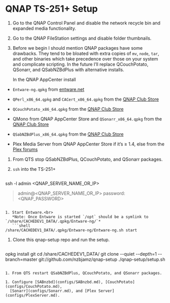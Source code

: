 # QNAP TS-251+ Setup

1. Go to the QNAP Control Panel and disable the network recycle bin and expanded
   media functionality.

1. Go to the QNAP FileStation settings and disable folder thumbnails.

1. Before we begin I should mention QNAP packages have some drawbacks. They
   tend to be bloated with extra copies of `mv`, `node`, `tar`, and other binaries
   which take precedence over those on your system and complicate scripting. In
   the future I’ll replace QCouchPotato, QSonarr, and QSabNZBdPlus with alternative
   installs.

   In the QNAP AppCenter install

  * `Entware-ng.qpkg` from
    [entware.net](https://github.com/Entware-ng/Entware-ng/wiki/Install-on-QNAP-NAS)

  * `QPerl_x86_64.qpkg` and `CACert_x86_64.qpkg` from the
    [QNAP Club Store](http://qnapclub.eu/)

  * `QCouchPotato_x86_64.qpkg` from the
    [QNAP Club Store](http://qnapclub.eu/)

  * QMono from QNAP AppCenter Store and `QSonarr_x86_64.qpkg` from the
    [QNAP Club Store](http://qnapclub.eu/)

  * `QSabNZBdPlus_x86_64.qpkg` from the
    [QNAP Club Store](http://qnapclub.eu/)

  * Plex Media Server from QNAP AppCenter Store if it’s ≥ 1.4, else from
    the [Plex forums](http://forums.plex.tv/discussion/250946/plex-media-server-hardware-transcoding-preview-2-1-4-0-3224/p1)

1. From QTS stop QSabNZBdPlus, QCouchPotato, and QSonarr packages.

1. `ssh` into the TS-251+
    ```shell
ssh -l admin <QNAP_SERVER_NAME_OR_IP>
> admin@<QNAP_SERVER_NAME_OR_IP> password: <QNAP_PASSWORD>
```

1. Start Entware.<br>
   *Note: Once Entware is started `/opt` should be a symlink to `/share/CACHEDEV1_DATA/.qpkg/Entware-ng/`*
   ```shell
/share/CACHEDEV1_DATA/.qpkg/Entware-ng/Entware-ng.sh start
```

1. Clone this qnap-setup repo and run the setup.
   ```shell
opkg install git
cd /share/CACHEDEV1_DATA/
git clone --quiet --depth=1 --branch=master git://github.com/nzbjamz/qnap-setup
./qnap-setup/setup.sh
```

1. From QTS restart QSabNZBdPlus, QCouchPotato, and QSonarr packages.

1. Configure [SABnzbd](configs/SABnzbd.md), [CouchPotato](configs/CouchPotato.md),
  [Sonarr](configs/Sonarr.md), and [Plex Server](configs/PlexServer.md).
